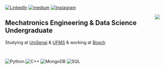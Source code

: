 [![LinkedIn](https://img.shields.io/badge/LinkedIn-000?style=for-the-badge&logo=linkedin&logoColor=0E76A8)](https://www.linkedin.com/in/nscunha)
[![medium](https://img.shields.io/badge/Medium-12100E?style=for-the-badge&logo=medium&logoColor=white)](https://medium.com/@maxykoin)
[![Instagram](https://img.shields.io/badge/Instagram-000?style=for-the-badge&logo=instagram)](https://www.instagram.com/chaospieces)

<img align='right' src="https://github-readme-stats.vercel.app/api/top-langs/?username=maxykoin&hide=html&layout=compact&theme=highcontrast&exclude_repo=Vault2&hide_progress=true">

## Mechatronics Engineering & Data Science Undergraduate
<p>Studying at <a href="https://www.unisenaipr.com.br/cursos/graduacao/engenharia-mecatronica?modalidade=Presencial">UniSenai</a> & <a href= "https://agead.ufms.br/tecnologia-em-ciencia-dos-dados">UFMS</a> & working at <a href= "https://www.bosch.com.br/">Bosch</a></p>
<br/>

![Python](https://img.shields.io/badge/Python-000?style=for-the-badge&logo=python)
![C++](https://img.shields.io/badge/C-000?style=for-the-badge&logo=c%2B%2B&logoColor=00599C)
![MongoDB](https://img.shields.io/badge/MongoDB-000?style=for-the-badge&logo=python)
![SQL](https://img.shields.io/badge/SQL-000?style=for-the-badge&logo=python)
